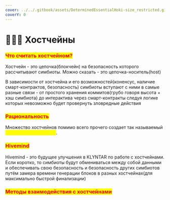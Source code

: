 ```yaml
---
cover: ../../.gitbook/assets/DeterminedEssentialHoki-size_restricted.gif
coverY: 0
---
```


# 👨👩👦 Хостчейны

### <mark style="color:red;">Что считать хостчейном?</mark>

Хостчейн - это цепочка(блокчейн) на безопасность которого рассчитывают симбиоты. Можно сказать - это цепочка-носитель(host)

В зависимости от хостчейна и его возможностей(коненсус, наличие смарт-контрактов, безопасность) симбиоты вступают с ними в самые разные связи - от простого хранения коммитов(грубо говоря высота + хэш симбиота) до интерактива через смарт-контракты следуя логике которых невозможно будет провернуть зловредные действия

### <mark style="color:red;">**Рациональность**</mark>

Множество хостчейнов помимо всего прочего создает так называемый _<mark style="color:yellow;">**бюджет безопасности**</mark>_.

### <mark style="color:red;">Hivemind</mark>

Hivemind - это будущее улучшения в KLYNTAR по работе с хостчейнами. Если коротко, то симбиоты будут обмениваться между собой данными и обеспечивать свою безопасность и безопасность других симбиотов путём замера времени генерации блоков в разных хостчейнах(для максимально быстрой финализации)

### <mark style="color:red;">Методы взаимодействия с хостчейнами</mark>
